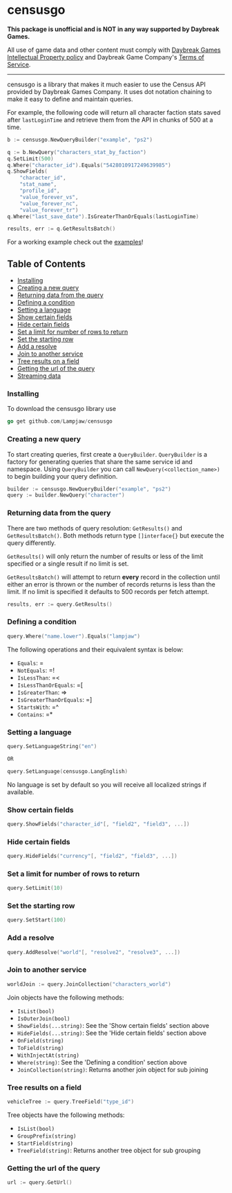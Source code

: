 # censusgo

**This package is unofficial and is NOT in any way supported by Daybreak Games.**

All use of game data and other content must comply with [Daybreak Games Intellectual Property policy](http://census.daybreakgames.com/#intellectual-property)
and Daybreak Game Company's [Terms of Service](https://www.daybreakgames.com/termsofservice.vm?locale=en_US).

---

censusgo is a library that makes it much easier to use the Census API provided by Daybreak Games Company.
It uses dot notation chaining to make it easy to define and maintain queries.

For example, the following code will return all character faction stats saved after `lastLoginTime` and retrieve them
from the API in chunks of 500 at a time.

```go
b := censusgo.NewQueryBuilder("example", "ps2")

q := b.NewQuery("characters_stat_by_faction")
q.SetLimit(500)
q.Where("character_id").Equals("5428010917249639985")
q.ShowFields(
    "character_id",
    "stat_name",
    "profile_id",
    "value_forever_vs",
    "value_forever_nc",
    "value_forever_tr")
q.Where("last_save_date").IsGreaterThanOrEquals(lastLoginTime)

results, err := q.GetResultsBatch()
```

For a working example check out the [examples](https://github.com/Lampjaw/censusgo/examples)!

## Table of Contents

- [Installing](#installing)
- [Creating a new query](#creating-a-new-query)
- [Returning data from the query](#returning-data-from-the-query)
- [Defining a condition](#defining-a-condition)
- [Setting a language](#setting-a-language)
- [Show certain fields](#show-certain-fields)
- [Hide certain fields](#hide-certain-fields)
- [Set a limit for number of rows to return](#set-a-limit-for-number-of-rows-to-return)
- [Set the starting row](#set-the-starting-row)
- [Add a resolve](#add-a-resolve)
- [Join to another service](#join-to-another-service)
- [Tree results on a field](#tree-results-on-a-field)
- [Getting the url of the query](#getting-the-url-of-the-query)
- [Streaming data](#streaming-data)

### Installing

To download the censusgo library use

```go
go get github.com/Lampjaw/censusgo
```

### Creating a new query

To start creating queries, first create a `QueryBuilder`. `QueryBuilder` is a factory for generating queries that share
the same service id and namespace. Using `QueryBuilder` you can call `NewQuery(<collection_name>)` to begin building your
query definition.

```go
builder := censusgo.NewQueryBuilder("example", "ps2")
query := builder.NewQuery("character")
```

### Returning data from the query

There are two methods of query resolution: `GetResults()` and `GetResultsBatch()`.
Both methods return type `[]interface{}` but execute the query differently. 

`GetResults()` will only return the number of results or less of the limit specified or a single result if no limit is set.

`GetResultsBatch()` will attempt to return **every** record in the collection until either an error is thrown or the number
of records returns is less than the limit. If no limit is specified it defaults to 500 records per fetch attempt.

```go
results, err := query.GetResults()
```

### Defining a condition

```go
query.Where("name.lower").Equals("lampjaw")
```

The following operations and their equivalent syntax is below:

* `Equals`: =
* `NotEquals`: =!
* `IsLessThan`: =<
* `IsLessThanOrEquals`: =[
* `IsGreaterThan`: =>
* `IsGreaterThanOrEquals`: =]
* `StartsWith`: =^
* `Contains`: =*

### Setting a language

```go
query.SetLanguageString("en")

OR

query.SetLanguage(censusgo.LangEnglish)
```

No language is set by default so you will receive all localized strings if available.

### Show certain fields

```go
query.ShowFields("character_id"[, "field2", "field3", ...])
```

### Hide certain fields

```go
query.HideFields("currency"[, "field2", "field3", ...])
```

### Set a limit for number of rows to return

```go
query.SetLimit(10)
```

### Set the starting row

```go
query.SetStart(100)
```

### Add a resolve

```go
query.AddResolve("world"[, "resolve2", "resolve3", ...])
```

### Join to another service

```go
worldJoin := query.JoinCollection("characters_world")
```

Join objects have the following methods:

* `IsList(bool)`
* `IsOuterJoin(bool)`
* `ShowFields(...string)`: See the 'Show certain fields' section above
* `HideFields(...string)`: See the 'Hide certain fields' section above
* `OnField(string)`
* `ToField(string)`
* `WithInjectAt(string)`
* `Where(string)`: See the 'Defining a condition' section above
* `JoinCollection(string)`: Returns another join object for sub joining

### Tree results on a field

```go
vehicleTree := query.TreeField("type_id")
```

Tree objects have the following methods:

* `IsList(bool)`
* `GroupPrefix(string)`
* `StartField(string)`
* `TreeField(string)`: Returns another tree object for sub grouping

### Getting the url of the query

```go
url := query.GetUrl()
```